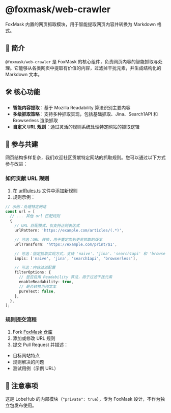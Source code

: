 # @foxmask/web-crawler

FoxMask 内置的网页抓取模块，用于智能提取网页内容并转换为 Markdown 格式。

## 📝 简介

`@foxmask/web-crawler` 是 FoxMask 的核心组件，负责网页内容的智能抓取与处理。它能够从各类网页中提取有价值的内容，过滤掉干扰元素，并生成结构化的 Markdown 文本。

## 🛠️ 核心功能

- **智能内容提取**：基于 Mozilla Readability 算法识别主要内容
- **多级抓取策略**：支持多种抓取实现，包括基础抓取、Jina、Search1API 和 Browserless 渲染抓取
- **自定义 URL 规则**：通过灵活的规则系统处理特定网站的抓取逻辑

## 🤝 参与共建

网页结构多样复杂，我们欢迎社区贡献特定网站的抓取规则。您可以通过以下方式参与改进：

### 如何贡献 URL 规则

1. 在 [urlRules.ts](https://github.com/qifarer/foxmask/blob/main/packages/web-crawler/src/urlRules.ts) 文件中添加新规则
2. 规则示例：

```typescript
// 示例：处理特定网站
const url = [
  // ... 其他 url 匹配规则
  {
    // URL 匹配模式，仅支持正则表达式
    urlPattern: 'https://example.com/articles/(.*)',

    // 可选：URL 转换，用于重定向到更易抓取的版本
    urlTransform: 'https://example.com/print/$1',

    // 可选：指定抓取实现方式，支持 'naive'、'jina'、'search1api' 和 'browserless' 四种
    impls: ['naive', 'jina', 'search1api', 'browserless'],

    // 可选：内容过滤配置
    filterOptions: {
      // 是否启用 Readability 算法，用于过滤干扰元素
      enableReadability: true,
      // 是否转换为纯文本
      pureText: false,
    },
  },
];
```

### 规则提交流程

1. Fork [FoxMask 仓库](https://github.com/qifarer/foxmask)
2. 添加或修改 URL 规则
3. 提交 Pull Request 并描述：

- 目标网站特点
- 规则解决的问题
- 测试用例（示例 URL）

## 📌 注意事项

这是 LobeHub 的内部模块（`"private": true`），专为 FoxMask 设计，不作为独立包发布使用。
